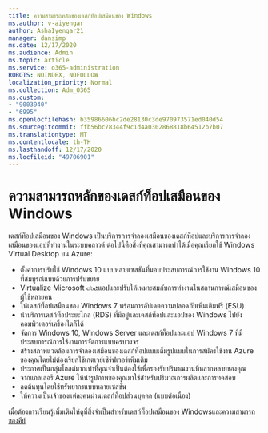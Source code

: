 ```yaml
---
title: ความสามารถหลักของเดสก์ท็อปเสมือนของ Windows
ms.author: v-aiyengar
author: AshaIyengar21
manager: dansimp
ms.date: 12/17/2020
ms.audience: Admin
ms.topic: article
ms.service: o365-administration
ROBOTS: NOINDEX, NOFOLLOW
localization_priority: Normal
ms.collection: Adm_O365
ms.custom:
- "9003940"
- "6995"
ms.openlocfilehash: b35986606bc2de28130c3de970973571ed040d54
ms.sourcegitcommit: ffb56bc78344f9c1d4a0302868818b64512b7b07
ms.translationtype: MT
ms.contentlocale: th-TH
ms.lasthandoff: 12/17/2020
ms.locfileid: "49706901"
---
```

# <a name="key-capabilities-of-windows-virtual-desktop"></a>ความสามารถหลักของเดสก์ท็อปเสมือนของ Windows

เดสก์ท็อปเสมือนของ Windows เป็นบริการการจำลองเสมือนของเดสก์ท็อปและบริการการจำลองเสมือนของแอปที่ทำงานในระบบคลาวด์ ต่อไปนี้คือสิ่งที่คุณสามารถทำได้เมื่อคุณเรียกใช้ Windows Virtual Desktop บน Azure:

- ตั้งค่าการปรับใช้ Windows 10 แบบหลายเซสชันที่มอบประสบการณ์การใช้งาน Windows 10 ที่สมบูรณ์แบบด้วยการปรับขยาย
- Virtualize Microsoft ๓๖๕แอปและปรับให้เหมาะสมกับการทำงานในสถานการณ์เสมือนของผู้ใช้หลายคน
- ให้เดสก์ท็อปเสมือนของ Windows 7 พร้อมการอัปเดตความปลอดภัยเพิ่มเติมฟรี (ESU)
- นำบริการเดสก์ท็อประยะไกล (RDS) ที่มีอยู่และเดสก์ท็อปและแอปของ Windows ไปยังคอมพิวเตอร์เครื่องใดก็ได้
- จัดการ Windows 10, Windows Server และเดสก์ท็อปและแอป Windows 7 ที่มีประสบการณ์การใช้งานการจัดการแบบครบวงจร
- สร้างสภาพแวดล้อมการจำลองเสมือนของเดสก์ท็อปแบบเต็มรูปแบบในการสมัครใช้งาน Azure ของคุณโดยไม่ต้องเรียกใช้เกตเวย์เซิร์ฟเวอร์เพิ่มเติม
- ประกาศเป็นกลุ่มโฮสต์มากเท่าที่คุณจำเป็นต้องใช้เพื่อรองรับปริมาณงานที่หลากหลายของคุณ
- จากแกลเลอรี Azure ให้นำรูปภาพของคุณมาใช้สำหรับปริมาณการผลิตและการทดสอบ
- ลดต้นทุนโดยใช้ทรัพยากรแบบหลายเซสชัน
- ให้ความเป็นเจ้าของแต่ละคนผ่านเดสก์ท็อปส่วนบุคคล (แบบต่อเนื่อง)

เมื่อต้องการเรียนรู้เพิ่มเติมให้ดูที่[สิ่งจำเป็นสำหรับเดสก์ท็อปเสมือนของ Windows](https://go.microsoft.com/fwlink/?linkid=2127033)และความ[สามารถของคีย์](https://go.microsoft.com/fwlink/?linkid=2127033)


